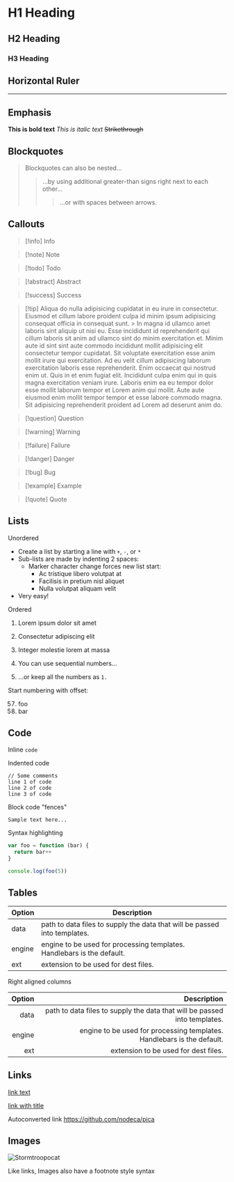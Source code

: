 # H1 Heading

## H2 Heading

### H3 Heading

## Horizontal Ruler

---

## Emphasis

**This is bold text**
_This is italic text_
~~Strikethrough~~

## Blockquotes

> Blockquotes can also be nested...
>
> > ...by using additional greater-than signs right next to each other...
> >
> > > ...or with spaces between arrows.

## Callouts

> [!info] Info

> [!note] Note

> [!todo] Todo

> [!abstract] Abstract

> [!success] Success

> [!tip] Aliqua do nulla adipisicing cupidatat in eu irure in consectetur. Eiusmod et cillum labore proident culpa id minim ipsum adipisicing consequat officia in consequat sunt. > In magna id ullamco amet laboris sint aliquip ut nisi eu. Esse incididunt id reprehenderit qui cillum laboris sit anim ad ullamco sint do minim exercitation et. Minim aute id sint sint aute commodo incididunt mollit adipisicing elit consectetur tempor cupidatat. Sit voluptate exercitation esse anim mollit irure qui exercitation.
> Ad eu velit cillum adipisicing laborum exercitation laboris esse reprehenderit. Enim occaecat qui nostrud enim ut. Quis in et enim fugiat elit. Incididunt culpa enim qui in quis magna exercitation veniam irure. Laboris enim ea eu tempor dolor esse mollit laborum tempor et Lorem anim qui mollit. Aute aute eiusmod enim mollit tempor tempor et esse labore commodo magna. Sit adipisicing reprehenderit proident ad Lorem ad deserunt anim do.

> [!question] Question

> [!warning] Warning

> [!failure] Failure

> [!danger] Danger

> [!bug] Bug

> [!example] Example

> [!quote] Quote

## Lists

Unordered

- Create a list by starting a line with `+`, `-`, or `*`
- Sub-lists are made by indenting 2 spaces:
  - Marker character change forces new list start:
    - Ac tristique libero volutpat at
    * Facilisis in pretium nisl aliquet
    - Nulla volutpat aliquam velit
- Very easy!

Ordered

1. Lorem ipsum dolor sit amet
2. Consectetur adipiscing elit
3. Integer molestie lorem at massa

4. You can use sequential numbers...
5. ...or keep all the numbers as `1.`

Start numbering with offset:

57. foo
1. bar

## Code

Inline `code`

Indented code

    // Some comments
    line 1 of code
    line 2 of code
    line 3 of code

Block code "fences"

```
Sample text here...
```

Syntax highlighting

```js
var foo = function (bar) {
  return bar++
}

console.log(foo(5))
```

## Tables

| Option | Description                                                               |
| ------ | ------------------------------------------------------------------------- |
| data   | path to data files to supply the data that will be passed into templates. |
| engine | engine to be used for processing templates. Handlebars is the default.    |
| ext    | extension to be used for dest files.                                      |

Right aligned columns

| Option |                                                               Description |
| -----: | ------------------------------------------------------------------------: |
|   data | path to data files to supply the data that will be passed into templates. |
| engine |    engine to be used for processing templates. Handlebars is the default. |
|    ext |                                      extension to be used for dest files. |

## Links

[link text](http://dev.nodeca.com)

[link with title](http://nodeca.github.io/pica/demo/ 'title text!')

Autoconverted link https://github.com/nodeca/pica

## Images

![Stormtroopocat](https://octodex.github.com/images/stormtroopocat.jpg 'The Stormtroopocat')

Like links, Images also have a footnote style syntax
